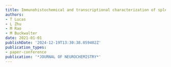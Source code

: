 ```yaml
---
title: Immunohistochemical and transcriptional characterization of spleen glia
authors:
- T Lucas
- L Zhu
- M Rao
- M Buckwalter
date: 2021-01-01
publishDate: '2024-12-19T13:30:38.059402Z'
publication_types:
- paper-conference
publication: '*JOURNAL OF NEUROCHEMISTRY*'
---
```

